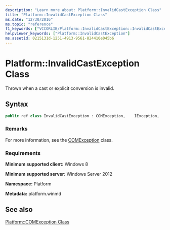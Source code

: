 ```yaml
---
description: "Learn more about: Platform::InvalidCastException Class"
title: "Platform::InvalidCastException Class"
ms.date: "12/30/2016"
ms.topic: "reference"
f1_keywords: ["VCCORLIB/Platform::InvalidCastException::InvalidCastException", "VCCORLIB/Platform::InvalidCastException"]
helpviewer_keywords: ["Platform::InvalidCastException"]
ms.assetid: 0215131d-1251-4913-9561-824410e045b6
---
```

# Platform::InvalidCastException Class

Thrown when a cast or explicit conversion is invalid.

## Syntax

```cpp
public ref class InvalidCastException : COMException,    IException,    IPrintable,    IEquatable
```

### Remarks

For more information, see the [COMException](../cppcx/platform-comexception-class.md) class.

### Requirements

**Minimum supported client:** Windows 8

**Minimum supported server:** Windows Server 2012

**Namespace:** Platform

**Metadata:** platform.winmd

## See also

[Platform::COMException Class](../cppcx/platform-comexception-class.md)
